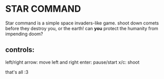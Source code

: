 # STAR COMMAND
Star command is a simple space invaders-like game. shoot down comets before they destroy you, or the earth! can **you** protect the humanity from impending doom?

## controls:

left/right arrow: move left and right 
enter: pause/start
x/c: shoot

that's all :3
